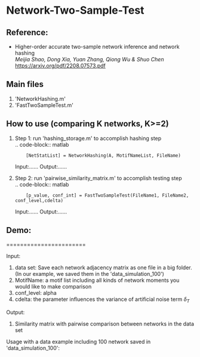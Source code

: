 # Network-Two-Sample-Test

<h2>Reference:</h2>

* Higher-order accurate two-sample network inference and network hashing<br />
<i>Meijia Shao, Dong Xia, Yuan Zhang, Qiong Wu & Shuo Chen</i><br>
https://arxiv.org/pdf/2208.07573.pdf



<h2>Main files</h2>

1. 'NetworkHashing.m'
2. 'FastTwoSampleTest.m'


<h2>How to use (comparing K networks, K>=2)</h2>

<ol>
  <li> Step 1: run 'hashing_storage.m' to accomplish hashing step <br />
    .. code-block:: matlab

        [NetStatList] = NetworkHashing(A, MotifNameList, FileName)
    
  Input:......
  Output:......
  
  
  <li> Step 2: run 'pairwise_similarity_matrix.m' to accomplish testing step  <br />
      .. code-block:: matlab

        [p_value, conf_int] = FastTwoSampleTest(FileName1, FileName2, conf_level,cdelta)
    
  Input:......
  Output:......
</ol>




<h2>Demo: </h2>

=======================

Input: 
1. data set: Save each network adjacency matrix as one file in a big folder. (In our example, we saved them in the 'data_simulation_100')
2. MotifName: a motif list including all kinds of network moments you would like to make comparison 
3. conf_level: alpha 
4. cdelta: the parameter influences the variance of artificial noise term $\delta_T$

Output:  
1. Similarity matrix with pairwise comparison between networks in the data set

Usage with a data example including 100 network saved in 'data_simulation_100':




